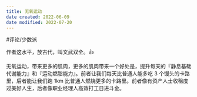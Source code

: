 ```yaml
---
title: 无氧运动
date created: 2022-06-09
date modified: 2022-07-20
---
```


#评论/少数派

作者这水平，放古代，叫文武双全。👍

无氧运动，带来更多的肌肉，更多的肌肉带来一个好处是，提升每天的『静息基础代谢能力』和『运动燃脂能力』。前者让我们每天比普通人能多吃 3 个馒头的卡路里，后者能让我们跑 1km 比普通人燃烧更多的卡路里。前者像有资产人士收租度过美好人生，后者像职业经理人高效打工日进斗金。
